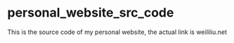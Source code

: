 # personal_website_src_code
This is the source code of my personal website, the actual link is weililiu.net
